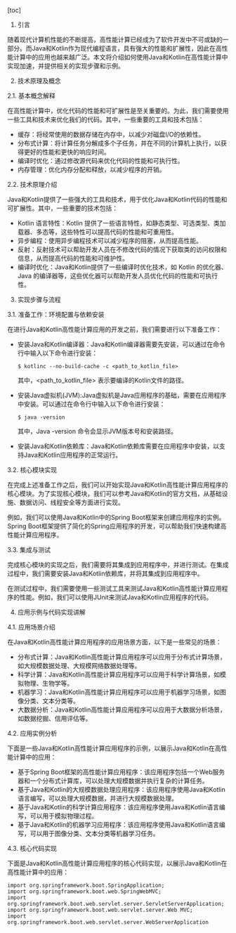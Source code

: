 
[toc]                    
                
                
1. 引言

随着现代计算机性能的不断提高，高性能计算已经成为了软件开发中不可或缺的一部分。而Java和Kotlin作为现代编程语言，具有强大的性能和扩展性，因此在高性能计算中的应用也越来越广泛。本文将介绍如何使用Java和Kotlin在高性能计算中实现加速，并提供相关的实现步骤和示例。

2. 技术原理及概念

2.1. 基本概念解释

在高性能计算中，优化代码的性能和可扩展性是至关重要的。为此，我们需要使用一些工具和技术来优化我们的代码。其中，一些重要的工具和技术包括：

- 缓存：将经常使用的数据存储在内存中，以减少对磁盘I/O的依赖性。
- 分布式计算：将计算任务分解成多个子任务，并在不同的计算机上执行，以获得更好的性能和更快的响应时间。
- 编译时优化：通过修改源代码来优化代码的性能和可执行性。
- 内存管理：优化内存分配和释放，以减少程序的开销。

2.2. 技术原理介绍

Java和Kotlin提供了一些强大的工具和技术，用于优化Java和Kotlin代码的性能和可扩展性。其中，一些重要的技术包括：

- Kotlin 语言特性：Kotlin 提供了一些语言特性，如静态类型、可选类型、类加载器、多态等，这些特性可以提高代码的性能和可重用性。
- 异步编程：使用异步编程技术可以减少程序的阻塞，从而提高性能。
- 反射：反射技术可以帮助开发人员在不修改代码的情况下获取类的访问权限和信息，从而提高代码的性能和可维护性。
- 编译时优化：Java和Kotlin提供了一些编译时优化技术，如 Kotlin 的优化器、Java 的编译器等，这些优化器可以帮助开发人员优化代码的性能和可执行性。

3. 实现步骤与流程

3.1. 准备工作：环境配置与依赖安装

在进行Java和Kotlin高性能计算应用的开发之前，我们需要进行以下准备工作：

- 安装Java和Kotlin编译器：Java和Kotlin编译器需要先安装，可以通过在命令行中输入以下命令进行安装：

   ```
   $ kotlinc --no-build-cache -c <path_to_kotlin_file>
   ```

   其中，<path_to_kotlin_file> 表示要编译的Kotlin文件的路径。
- 安装Java虚拟机(JVM):Java虚拟机是Java应用程序的基础，需要在应用程序中安装。可以通过在命令行中输入以下命令进行安装：

   ```
   $ java -version
   ```

   其中，Java -version 命令会显示JVM版本号和安装路径。
- 安装Java和Kotlin依赖库：Java和Kotlin依赖库需要在应用程序中安装，以支持Java和Kotlin应用程序的正常运行。

3.2. 核心模块实现

在完成上述准备工作之后，我们可以开始实现Java和Kotlin高性能计算应用程序的核心模块。为了实现核心模块，我们可以参考Java和Kotlin的官方文档，从基础设施、数据访问、线程安全等方面进行实现。

例如，我们可以使用Java和Kotlin中的Spring Boot框架来创建应用程序的实例。Spring Boot框架提供了简化的Spring应用程序的开发，可以帮助我们快速构建高性能计算应用程序。

3.3. 集成与测试

完成核心模块的实现之后，我们需要将其集成到应用程序中，并进行测试。在集成过程中，我们需要安装Java和Kotlin依赖库，并将其集成到应用程序中。

在测试过程中，我们需要使用一些测试工具来测试Java和Kotlin高性能计算应用程序的性能。例如，我们可以使用JUnit来测试Java和Kotlin应用程序的代码。

4. 应用示例与代码实现讲解

4.1. 应用场景介绍

在Java和Kotlin高性能计算应用程序的应用场景方面，以下是一些常见的场景：

- 分布式计算：Java和Kotlin高性能计算应用程序可以应用于分布式计算场景，如大规模数据处理、大规模网络数据处理等。
- 科学计算：Java和Kotlin高性能计算应用程序可以应用于科学计算场景，如模拟物理、生物学等。
- 机器学习：Java和Kotlin高性能计算应用程序可以应用于机器学习场景，如图像分类、文本分类等。
- 大数据分析：Java和Kotlin高性能计算应用程序可以应用于大数据分析场景，如数据挖掘、信用评估等。

4.2. 应用实例分析

下面是一些Java和Kotlin高性能计算应用程序的示例，以展示Java和Kotlin在高性能计算中的应用：

- 基于Spring Boot框架的高性能计算应用程序：该应用程序包括一个Web服务器和一个分布式计算库，可以处理大规模数据并执行复杂的计算任务。
- 基于Java和Kotlin的大规模数据处理应用程序：该应用程序使用Java和Kotlin语言编写，可以处理大规模数据，并进行大规模数据处理。
- 基于Java和Kotlin的科学计算应用程序：该应用程序使用Java和Kotlin语言编写，可以用于模拟物理过程。
- 基于Java和Kotlin的机器学习应用程序：该应用程序使用Java和Kotlin语言编写，可以用于图像分类、文本分类等机器学习任务。

4.3. 核心代码实现

下面是Java和Kotlin高性能计算应用程序的核心代码实现，以展示Java和Kotlin在高性能计算中的应用：

```
import org.springframework.boot.SpringApplication;
import org.springframework.boot.web.SpringWebMVC;
import org.springframework.boot.web.servlet.server.ServletServerApplication;
import org.springframework.boot.web.servlet.server.Web MVC;
import org.springframework.boot.web.servlet.server.WebServerApplication
```

